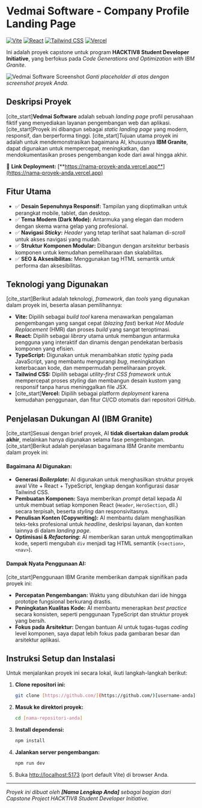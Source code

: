 # Vedmai Software - Company Profile Landing Page

[![Vite](https://img.shields.io/badge/Vite-646CFF?style=for-the-badge&logo=vite&logoColor=white)](https://vitejs.dev/)
[![React](https://img.shields.io/badge/React-61DAFB?style=for-the-badge&logo=react&logoColor=black)](https://reactjs.org/)
[![Tailwind CSS](https://img.shields.io/badge/Tailwind_CSS-38B2AC?style=for-the-badge&logo=tailwind-css&logoColor=white)](https://tailwindcss.com/)
[![Vercel](https://img.shields.io/badge/Deployed_on-Vercel-000000?style=for-the-badge&logo=vercel&logoColor=white)](https://vercel.com/)

Ini adalah proyek capstone untuk program **HACKTIV8 Student Developer Initiative**, yang berfokus pada *Code Generations and Optimization with IBM Granite*.

![Vedmai Software Screenshot](https://via.placeholder.com/1200/0A152E/FFFFFF?text=Vedmai%20Software%20Project%20Screenshot)
_Ganti placeholder di atas dengan screenshot proyek Anda._

## Deskripsi Proyek

[cite_start]**Vedmai Software** adalah sebuah *landing page* profil perusahaan fiktif yang menyediakan layanan pengembangan web dan aplikasi.  [cite_start]Proyek ini dibangun sebagai *static landing page* yang modern, responsif, dan berperforma tinggi.  [cite_start]Tujuan utama proyek ini adalah untuk mendemonstrasikan bagaimana AI, khususnya **IBM Granite**, dapat digunakan untuk mempercepat, meningkatkan, dan mendokumentasikan proses pengembangan kode dari awal hingga akhir. 

🔗 **Link Deployment:** [**https://nama-proyek-anda.vercel.app**](https://nama-proyek-anda.vercel.app)

## Fitur Utama

-   ✅ **Desain Sepenuhnya Responsif:** Tampilan yang dioptimalkan untuk perangkat mobile, tablet, dan desktop.
-   ✅ **Tema Modern (Dark Mode):** Antarmuka yang elegan dan modern dengan skema warna gelap yang profesional.
-   ✅ **Navigasi _Sticky_:** *Header* yang tetap terlihat saat halaman di-*scroll* untuk akses navigasi yang mudah.
-   ✅ **Struktur Komponen Modular:** Dibangun dengan arsitektur berbasis komponen untuk kemudahan pemeliharaan dan skalabilitas.
-   ✅ **SEO & Aksesibilitas:** Menggunakan tag HTML semantik untuk performa dan aksesibilitas.

## Teknologi yang Digunakan

[cite_start]Berikut adalah teknologi, *framework*, dan *tools* yang digunakan dalam proyek ini, beserta alasan pemilihannya: 

-   **Vite:** Dipilih sebagai *build tool* karena menawarkan pengalaman pengembangan yang sangat cepat (*blazing fast*) berkat *Hot Module Replacement* (HMR) dan proses *build* yang sangat teroptimasi.
-   **React:** Dipilih sebagai *library* utama untuk membangun antarmuka pengguna yang interaktif dan dinamis dengan pendekatan berbasis komponen yang efisien.
-   **TypeScript:** Digunakan untuk menambahkan *static typing* pada JavaScript, yang membantu mengurangi *bug*, meningkatkan keterbacaan kode, dan mempermudah pemeliharaan proyek.
-   **Tailwind CSS:** Dipilih sebagai *utility-first CSS framework* untuk mempercepat proses *styling* dan membangun desain kustom yang responsif tanpa harus meninggalkan file JSX.
-   [cite_start]**Vercel:** Dipilih sebagai platform *deployment* karena kemudahan penggunaan, dan fitur CI/CD otomatis dari repositori GitHub. 

## Penjelasan Dukungan AI (IBM Granite)

[cite_start]Sesuai dengan brief proyek, AI **tidak disertakan dalam produk akhir**, melainkan hanya digunakan selama fase pengembangan.  [cite_start]Berikut adalah penjelasan bagaimana IBM Granite membantu dalam proyek ini: 

#### **Bagaimana AI Digunakan:**
-   **Generasi _Boilerplate_:** AI digunakan untuk menghasilkan struktur proyek awal Vite + React + TypeScript, lengkap dengan konfigurasi dasar Tailwind CSS.
-   **Pembuatan Komponen:** Saya memberikan *prompt* detail kepada AI untuk membuat setiap komponen React (`Header`, `HeroSection`, dll.) secara terpisah, beserta *styling* dan responsivitasnya.
-   **Penulisan Konten (Copywriting):** AI membantu dalam menghasilkan teks-teks profesional untuk *headline*, deskripsi layanan, dan konten lainnya di dalam *landing page*.
-   **Optimisasi & _Refactoring_:** AI memberikan saran untuk mengoptimalkan kode, seperti mengubah `div` menjadi tag HTML semantik (`<section>`, `<nav>`).

#### **Dampak Nyata Penggunaan AI:**
[cite_start]Penggunaan IBM Granite memberikan dampak signifikan pada proyek ini: 
-   **Percepatan Pengembangan:** Waktu yang dibutuhkan dari ide hingga prototipe fungsional berkurang drastis.
-   **Peningkatan Kualitas Kode:** AI membantu menerapkan *best practice* secara konsisten, seperti penggunaan TypeScript dan struktur proyek yang bersih.
-   **Fokus pada Arsitektur:** Dengan bantuan AI untuk tugas-tugas *coding* level komponen, saya dapat lebih fokus pada gambaran besar dan arsitektur aplikasi.

## Instruksi Setup dan Instalasi

Untuk menjalankan proyek ini secara lokal, ikuti langkah-langkah berikut:

1.  **Clone repositori ini:**
    ```bash
    git clone [https://github.com/](https://github.com/)[username-anda]/[nama-repositori-anda].git
    ```

2.  **Masuk ke direktori proyek:**
    ```bash
    cd [nama-repositori-anda]
    ```

3.  **Install dependensi:**
    ```bash
    npm install
    ```

4.  **Jalankan server pengembangan:**
    ```bash
    npm run dev
    ```

5.  Buka [http://localhost:5173](http://localhost:5173) (port default Vite) di browser Anda.

---
_Proyek ini dibuat oleh **[Nama Lengkap Anda]** sebagai bagian dari Capstone Project HACKTIV8 Student Developer Initiative._